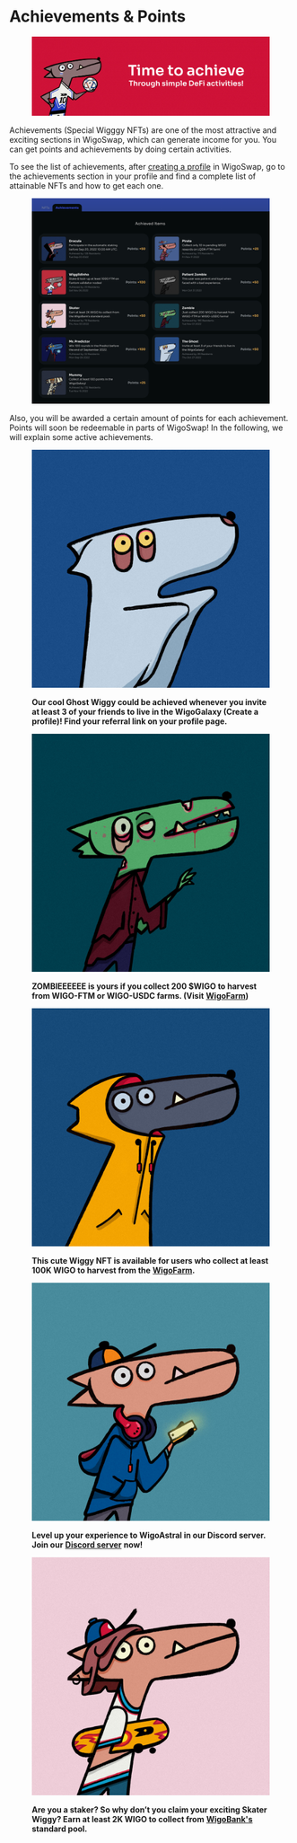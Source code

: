 # Achievements & Points

<figure><img src="../../.gitbook/assets/Achievements1.jpg" alt=""><figcaption></figcaption></figure>

Achievements (Special Wigggy NFTs) are one of the most attractive and exciting sections in WigoSwap, which can generate income for you. You can get points and achievements by doing certain activities.

To see the list of achievements, after [creating a profile](how-to-create-user-profile.md) in WigoSwap, go to the achievements section in your profile and find a complete list of attainable NFTs and how to get each one.

<figure><img src="../../.gitbook/assets/Screenshot 2022-11-29 at 12.55.29.png" alt=""><figcaption></figcaption></figure>

Also, you will be awarded a certain amount of points for each achievement. Points will soon be redeemable in parts of WigoSwap! In the following, we will explain some active achievements.&#x20;

<figure><img src="../../.gitbook/assets/Ghost.jpg" alt=""><figcaption><p><strong>Our cool Ghost Wiggy could be achieved whenever you invite at least 3 of your friends to live in the WigoGalaxy (Create a profile)! Find your referral link on your profile page.</strong><br></p></figcaption></figure>

<figure><img src="../../.gitbook/assets/Zombie-.jpg" alt=""><figcaption><p><strong>ZOMBIEEEEEE is yours if you collect 200 $WIGO to harvest from WIGO-FTM or WIGO-USDC farms. (Visit</strong> <a href="../yield-farming-wigofarm/"><strong>WigoFarm</strong></a><strong>)</strong><br></p></figcaption></figure>

<figure><img src="../../.gitbook/assets/IMG_1461.jpg" alt=""><figcaption><p><strong>This cute Wiggy NFT is available for users who collect at least 100K WIGO to harvest from the</strong> <a href="../yield-farming-wigofarm/"><strong>WigoFarm</strong></a><strong>.</strong><br></p></figcaption></figure>

<figure><img src="../../.gitbook/assets/IMG_1458.jpg" alt=""><figcaption><p><strong>Level up your experience to WigoAstral in our Discord server. Join our</strong> <a href="https://discord.com/invite/S6hNJ7WW6r"><strong>Discord server</strong></a> <strong>now!</strong><br></p></figcaption></figure>

<figure><img src="../../.gitbook/assets/Skater.jpg" alt=""><figcaption><p><strong>Are you a staker? So why don’t you claim your exciting Skater Wiggy? Earn at least 2K WIGO to collect from</strong> <a href="../staking-wigo-wigobank/"><strong>WigoBank's</strong></a> <strong>standard pool.</strong></p></figcaption></figure>

